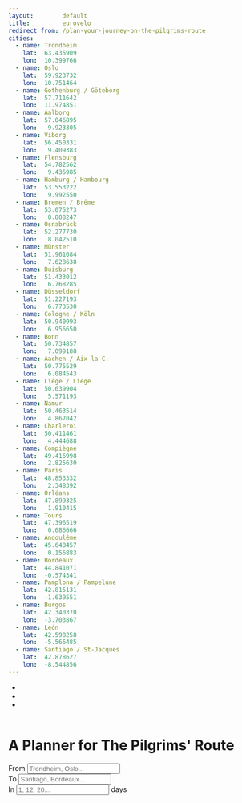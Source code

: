 ```yaml
---
layout:        default
title:         eurovelo
redirect_from: /plan-your-journey-on-the-pilgrims-route
cities:
  - name: Trondheim
    lat:  63.435909
    lon:  10.399766
  - name: Oslo
    lat:  59.923732
    lon:  10.751464
  - name: Gothenburg / Göteborg
    lat:  57.711642
    lon:  11.974851
  - name: Aalborg
    lat:  57.046895
    lon:   9.923305
  - name: Viborg
    lat:  56.450331 
    lon:   9.409383
  - name: Flensburg
    lat:  54.782562
    lon:   9.435985
  - name: Hamburg / Hambourg
    lat:  53.553222
    lon:   9.992550
  - name: Bremen / Brême
    lat:  53.075273
    lon:   8.808247
  - name: Osnabrück
    lat:  52.277730
    lon:   8.042510
  - name: Münster
    lat:  51.961084
    lon:   7.628638
  - name: Duisburg
    lat:  51.433012
    lon:   6.768285
  - name: Düsseldorf
    lat:  51.227193
    lon:   6.773530
  - name: Cologne / Köln
    lat:  50.940993
    lon:   6.956650
  - name: Bonn
    lat:  50.734857
    lon:   7.099188
  - name: Aachen / Aix-la-C.
    lat:  50.775529
    lon:   6.084543
  - name: Liège / Liege
    lat:  50.639904
    lon:   5.571193
  - name: Namur
    lat:  50.463514
    lon:   4.867042
  - name: Charleroi
    lat:  50.411461
    lon:   4.444688
  - name: Compiègne
    lat:  49.416998
    lon:   2.825630
  - name: Paris
    lat:  48.853332
    lon:   2.348392
  - name: Orléans
    lat:  47.899325
    lon:   1.910415
  - name: Tours
    lat:  47.396519
    lon:   0.686666
  - name: Angoulême
    lat:  45.648457
    lon:   0.156883
  - name: Bordeaux
    lat:  44.841071
    lon:  -0.574341
  - name: Pamplona / Pampelune
    lat:  42.815131
    lon:  -1.639551
  - name: Burgos
    lat:  42.340370
    lon:  -3.703867
  - name: León
    lat:  42.598258
    lon:  -5.566485
  - name: Santiago / St-Jacques
    lat:  42.878627
    lon:  -8.544856
---
```


<header id='project-header'>
  <ul>
    <li></li>
    <li></li>
    <li></li>
  </ul>
</header>

<main id='project-container'>
  <div id='querry-pannel'>
    <h1>A Planner for The Pilgrims' Route</h1>
    <div class="input-group">
      <span class="input-group-addon"><span>From</span></span>
      <input name="querry-from" id="querry-from" type="text" class="form-control" placeholder="Trondheim, Oslo...">
    </div>
    <div class="input-group">
      <span class="input-group-addon"><span>To</span></span>
      <input name="querry-to" id="querry-to" type="text" class="form-control" placeholder="Santiago, Bordeaux...">
    </div>
    <div class="input-group">
      <span class="input-group-addon"><span>In</span></span>
      <input name="days" id="days" type="text" class="form-control" placeholder="1, 12, 20...">
      <span class="input-group-addon">days</span>
    </div>
  </div>
  <div id='map-pannel'></div>
  <div id='itinerary-pannel'></div>
</main>

<script>
    
  // SETTING ---------------------------------------------------------------

  var map = L.map('map-pannel', {
    minZoom: 4,
    center: [55, -10],
    zoom: 4,
    zoomControl: false,
  })

  var cities = {{ page.cities | map: 'name' | jsonify }};
  var lats   = {{ page.cities | map: 'lat'  | jsonify }};
  var lons   = {{ page.cities | map: 'lon'  | jsonify }};
  
  L.control.zoom({position:'bottomright'}).addTo(map);

  // chose a 'known provider' from there: http://leaflet-extras.github.io/leaflet-providers/preview/
  L.tileLayer(
    'http://server.arcgisonline.com/'+
    'ArcGIS/rest/services/World_Topo_Map/'+
    'MapServer/tile/{z}/{y}/{x}'
  ).addTo(map);
  
  $.getJSON("/data/2016-05-21-ev3.geojson", function(data) {
    var layer = L.geoJson(data);
    layer.addTo(map);
    //layer.on('click', function(e){
    //  od.update(turf.lineDistance(data.features[0]));
    //});
  });

  var temp = L.circleMarker(
    [lats[0], lons[0]],
    {color: 'grey'}
  );
  var from = L.circleMarker(
    [lats[0], lons[0]],
    {color: 'green'}
  );
  var to = L.circleMarker(
    [lats[0], lons[0]],
    {color: 'red'}
  );

  $( "#querry-from" ).autocomplete({
    source: cities,
    focus: function( event, ui ) {
      //console.log(ui);
      for (i = 0; i < cities.length; i++){
        if(ui.item.value==cities[i]){
          map.removeLayer(temp);
          temp.setLatLng([lats[i], lons[i]]).addTo(map);
        }
      }
    },
    select: function( event, ui ){
      map.removeLayer(temp);
      if(map.hasLayer(from)){map.removeLayer(from);}
      for (i = 0; i < cities.length; i++){
        if(ui.item.value==cities[i]){
          from.setLatLng([lats[i], lons[i]]).addTo(map);
        }
      }
    }
  });

  $( "#querry-to" ).autocomplete({
    source: cities,
    focus: function( event, ui ) {
      //console.log(ui);
      for (i = 0; i < cities.length; i++){
        if(ui.item.value==cities[i]){
          map.removeLayer(temp);
          temp.setLatLng([lats[i], lons[i]]).addTo(map);
        }
      }
    },
    select: function( event, ui ){
      map.removeLayer(temp);
      if(map.hasLayer(to)){map.removeLayer(from);}
      for (i = 0; i < cities.length; i++){
        if(ui.item.value==cities[i]){
          to.setLatLng([lats[i], lons[i]]).addTo(map);
        }
      }
    }
  });

 </script>
